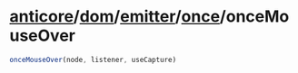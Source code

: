 # [anticore](../../../../../../#reference)/[dom](../../../#reference)/[emitter](../../#reference)/[once](../#reference)/<a name="reference">onceMouseOver</a>

```js
onceMouseOver(node, listener, useCapture)
```